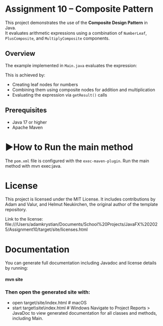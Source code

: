 # Assignment 10 – Composite Pattern
This project demonstrates the use of the **Composite Design Pattern** in Java.  
It evaluates arithmetic expressions using a combination of `NumberLeaf`, `PlusComposite`, and `MultiplyComposite` components.

## Overview
The example implemented in `Main.java` evaluates the expression:

This is achieved by:
- Creating leaf nodes for numbers
- Combining them using composite nodes for addition and multiplication
- Evaluating the expression via `getResult()` calls

## Prerequisites

- Java 17 or higher
- Apache Maven

# ▶How to Run the main method
The `pom.xml` file is configured with the `exec-maven-plugin`.
Run the main method with mvn exec:java.

# License
This project is licensed under the MIT License.
It includes contributions by Adam and Valur, and Helmut Neukirchen, the original author of the template repository.

Link to the license:
file:///Users/adamkrystian/Documents/School%20Projects/JavaFX%202025/Assignment10/target/site/licenses.html

# Documentation
You can generate full documentation including Javadoc and license details by running:

#### mvn site

### Then open the generated site with:
- open target/site/index.html      # macOS
- start target\site\index.html     # Windows
Navigate to Project Reports > JavaDoc to view generated documentation for all classes and methods, including Main.
